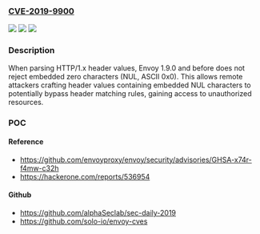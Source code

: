 ### [CVE-2019-9900](https://cve.mitre.org/cgi-bin/cvename.cgi?name=CVE-2019-9900)
![](https://img.shields.io/static/v1?label=Product&message=n%2Fa&color=blue)
![](https://img.shields.io/static/v1?label=Version&message=n%2Fa&color=blue)
![](https://img.shields.io/static/v1?label=Vulnerability&message=n%2Fa&color=brighgreen)

### Description

When parsing HTTP/1.x header values, Envoy 1.9.0 and before does not reject embedded zero characters (NUL, ASCII 0x0). This allows remote attackers crafting header values containing embedded NUL characters to potentially bypass header matching rules, gaining access to unauthorized resources.

### POC

#### Reference
- https://github.com/envoyproxy/envoy/security/advisories/GHSA-x74r-f4mw-c32h
- https://hackerone.com/reports/536954

#### Github
- https://github.com/alphaSeclab/sec-daily-2019
- https://github.com/solo-io/envoy-cves

